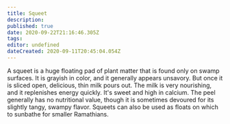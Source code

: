 ```yaml
---
title: Squeet
description: 
published: true
date: 2020-09-22T21:16:46.305Z
tags: 
editor: undefined
dateCreated: 2020-09-11T20:45:04.054Z
---
```


A squeet is a huge floating pad of plant matter that is found only on swamp surfaces. It is grayish in color, and it generally appears unsavory. But once it is sliced open, delicious, thin milk pours out. The milk is very nourishing, and it replenishes energy quickly. It's sweet and high in calcium. The peel generally has no nutritional value, though it is sometimes devoured for its slightly tangy, swampy flavor. Squeets can also be used as floats on which to sunbathe for smaller Ramathians.
